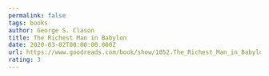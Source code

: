 ```yaml
---
permalink: false
tags: books
author: George S. Clason
title: The Richest Man in Babylon
date: 2020-03-02T00:00:00.000Z
url: https://www.goodreads.com/book/show/1052.The_Richest_Man_in_Babylon
rating: 3
---
```

